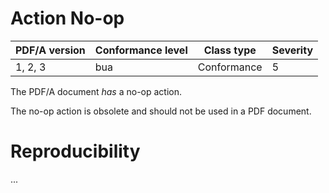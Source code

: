 # Action No-op

| PDF/A version | Conformance level | Class type  | Severity |
| ------------- | ----------------- | ----------  | -------- |
| 1, 2, 3       | bua               | Conformance | 5        |

The PDF/A document _has_ a no-op action.

The no-op action is obsolete and should not be used in a PDF document.

# Reproducibility
...